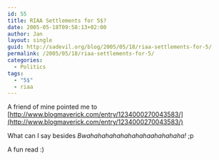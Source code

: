 ```yaml
---
id: 55
title: RIAA Settlements for 5$?
date: 2005-05-18T09:58:13+02:00
author: Jan
layout: single
guid: http://sadevil.org/blog/2005/05/18/riaa-settlements-for-5/
permalink: /2005/05/18/riaa-settlements-for-5/
categories:
  - Politics
tags:
  - "5$"
  - riaa
---
```

A friend of mine pointed me to [http://www.blogmaverick.com/entry/1234000270043583/](http://www.blogmaverick.com/entry/1234000270043583/)

What can I say besides _Bwahahahahahahahahaahahahaha!_ ;p

A fun read :)
